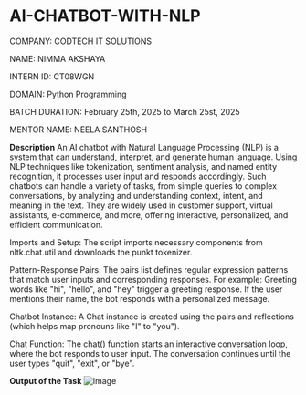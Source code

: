 # AI-CHATBOT-WITH-NLP
COMPANY: CODTECH IT SOLUTIONS

NAME: NIMMA AKSHAYA

INTERN ID: CT08WGN

DOMAIN: Python Programming

BATCH DURATION: February 25th, 2025 to March 25st, 2025

MENTOR NAME: NEELA SANTHOSH

**Description**
An AI chatbot with Natural Language Processing (NLP) is a system that can understand, interpret, and generate human language. Using NLP techniques like tokenization, sentiment analysis, and named entity recognition, it processes user input and responds accordingly. Such chatbots can handle a variety of tasks, from simple queries to complex conversations, by analyzing and understanding context, intent, and meaning in the text. They are widely used in customer support, virtual assistants, e-commerce, and more, offering interactive, personalized, and efficient communication.

Imports and Setup:
The script imports necessary components from nltk.chat.util and downloads the punkt tokenizer.

Pattern-Response Pairs:
The pairs list defines regular expression patterns that match user inputs and corresponding responses. For example: Greeting words like "hi", "hello", and "hey" trigger a greeting response. If the user mentions their name, the bot responds with a personalized message.

Chatbot Instance:
A Chat instance is created using the pairs and reflections (which helps map pronouns like "I" to "you").

Chat Function:
The chat() function starts an interactive conversation loop, where the bot responds to user input. The conversation continues until the user types "quit", "exit", or "bye".

**Output of the Task**
![Image](https://github.com/user-attachments/assets/e223f54e-97dc-41e1-b675-094b8bcea227)

